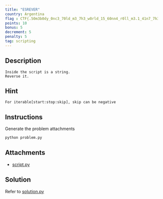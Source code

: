 ```yaml
---
title: "ESREVER"
country: Argentina
flag : CTF{.50m3b0dy_0nc3_70ld_m3_7h3_w0rld_15_60nn4_r0ll_m3.1_41n7_7h3_5h4rp357_700l_1n_7h3_5h3d.5h3_w45_l00k1n6_k1nd_0f_dumb_w17h_h3r_f1n63r_4nd_h3r_7humb.1n_7h3_5h4p3_0f_4n_l_0n_h3r_f0r3h34d.w3ll_7h3_y34r5_574r7_c0m1n6_4nd_7h3y_d0n7_570p_c0m1n6.f3d_70_7h3_rul35_4nd_1_h17_7h3_6r0und_runn1n6.d1dn7_m4k3_53n53_n07_70_l1v3_f0r_fun.y0ur_br41n_6375_5m4r7_bu7_y0ur_h34d_6375_dumb.50_much_70_d0_50_much_70_533.50_wh475_wr0n6_w17h_74k1n6_7h3_b4ck_57r3375.y0ull_n3v3r_kn0w_1f_y0u_d0n7_60.y0ull_n3v3r_5h1n3_1f_y0u_d0n7_6l0w.h3y_n0w_y0ur3_4n_4ll574r_637_y0ur_64m3_0n_60_pl4y.h3y_n0w_y0ur3_4_r0ck_574r_637_7h3_5h0w_0n_637_p41d.4nd_4ll_7h47_6l1773r5_15_60ld.0nly_5h0071n6_574r5_br34k_7h3_m0ld.175_4_c00l_pl4c3_4nd_7h3y_54y_17_6375_c0ld3r.y0ur3_bundl3d_up_n0w_w417_71ll_y0u_637_0ld3r.bu7_7h3_m3730r_m3n_b36_70_d1ff3r.jud61n6_by_7h3_h0l3_1n_7h3_5473ll173_p1c7ur3.7h3_1c3_w3_5k473_15_63771n6_pr377y_7h1n.7h3_w473r5_63771n6_w4rm_50_y0u_m16h7_45_w3ll_5w1m.my_w0rld5_0n_f1r3_h0w_4b0u7_y0ur5.7h475_7h3_w4y_1_l1k3_17_4nd_1_n3v3r_637_b0r3d.h3y_n0w_y0ur3_4n_4ll574r_637_y0ur_64m3_0n_60_pl4y.h3y_n0w_y0ur3_4_r0ck_574r_637_7h3_5h0w_0n_637_p41d.4ll_7h47_6l1773r5_15_60ld.0nly_5h0071n6_574r5_br34k_7h3_m0ld.h3y_n0w_y0ur3_4n_4ll574r_637_y0ur_64m3_0n_60_pl4y.h3y_n0w_y0ur3_4_r0ck_574r_637_7h3_5h0w_0n_637_p41d.4nd_4ll_7h47_6l1773r5_15_60ld.0nly_5h0071n6_574r5.50m3b0dy_0nc3_45k3d_c0uld_1_5p4r3_50m3_ch4n63_f0r_645.1_n33d_70_637_my53lf_4w4y_fr0m_7h15_pl4c3.1_541d_y3p_wh47_4_c0nc3p7.1_c0uld_u53_4_l177l3_fu3l_my53lf.4nd_w3_c0uld_4ll_u53_4_l177l3_ch4n63.w3ll_7h3_y34r5_574r7_c0m1n6_4nd_7h3y_d0n7_570p_c0m1n6.f3d_70_7h3_rul35_4nd_1_h17_7h3_6r0und_runn1n6.d1dn7_m4k3_53n53_n07_70_l1v3_f0r_fun.y0ur_br41n_6375_5m4r7_bu7_y0ur_h34d_6375_dumb.50_much_70_d0_50_much_70_533.50_wh475_wr0n6_w17h_74k1n6_7h3_b4ck_57r3375.y0ull_n3v3r_kn0w_1f_y0u_d0n7_60_60.y0ull_n3v3r_5h1n3_1f_y0u_d0n7_6l0w.h3y_n0w_y0ur3_4n_4ll574r_637_y0ur_64m3_0n_60_pl4y.h3y_n0w_y0ur3_4_r0ck_574r_637_7h3_5h0w_0n_637_p41d.4nd_4ll_7h47_6l1773r5_15_60ld.0nly_5h0071n6_574r5_br34k_7h3_m0ld.4nd_4ll_7h47_6l1773r5_15_60ld.0nly_5h0071n6_574r5_br34k_7h3_m0ld.}
points: 10
bonus: 5
decrement: 5
penalty: 5
tag: scripting
---
```


## Description

```
Inside the script is a string.
Reverse it.
```

## Hint

```
For iterable[start:stop:skip], skip can be negative
```

## Instructions

Generate the problem attachments

```bash
python problem.py
```

## Attachments

*   [script.py](script.py)

## Solution

Refer to [solution.py](solution.py)

